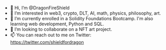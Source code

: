 - 👋 Hi, I’m @DragonFireShield
- 👀 I’m interested in web3, crypto, DLT, AI, math, physics, philosophy, art.
- 🌱 I’m currently enrolled in a Solidity Foundations Bootcamp. I'm also learning web development, Python and SQL.
- 💞️ I’m looking to collaborate on a NFT art project.
- 📫 You can reach out to me on Twitter: https://twitter.com/shieldfordragon

<!---
DragonFireShield/DragonFireShield is a ✨ special ✨ repository because its `README.md` (this file) appears on your GitHub profile.
You can click the Preview link to take a look at your changes.
--->
